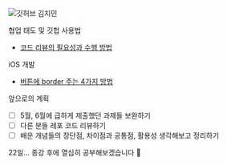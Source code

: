 ![깃허브 김지민](https://user-images.githubusercontent.com/61109660/160546869-3268fb26-64be-481b-83c1-b43aab0ed0c4.png)
</br>

협업 태도 및 깃헙 사용법

- [코드 리뷰의 필요성과 수행 방법](https://ayezducourage.tistory.com/207)

iOS 개발

- [버튼에 border 주는 4가지 방법](https://ayezducourage.tistory.com/194)

앞으로의 계획

- [ ] 5월, 6월에 급하게 제출했던 과제들 보완하기
- [ ] 다른 분들 레포 코드 리뷰하기
- [ ] 배운 개념들의 장단점, 차이점과 공통점, 활용성 생각해보고 정리하기

22일... 종강 후에 열심히 공부해보겠습니다 🫠
